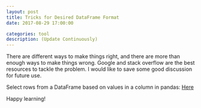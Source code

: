 ```yaml
---
layout: post
title: Tricks for Desired DataFrame Format
date: 2017-08-29 17:00:00

categories: tool
description: (Update Continuously)
---
```


There are different ways to make things right, and there are more than enough ways to make things wrong. Google and stack overflow are the best resources to tackle the problem. I would like to save some good discussion for future use.

Select rows from a DataFrame based on values in a column in pandas:
[Here](https://stackoverflow.com/questions/17071871/select-rows-from-a-dataframe-based-on-values-in-a-column-in-pandas)

Happy learning!
